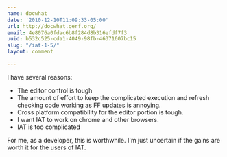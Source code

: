 ```yaml
---
name: docwhat
date: '2010-12-10T11:09:33-05:00'
url: http://docwhat.gerf.org/
email: 4e8076a0fdac6b8f284d8b316efdf7f3
uuid: b532c525-cda1-4049-98fb-46371607bc15
slug: "/iat-1-5/"
layout: comment

---
```


I have several reasons:
<ul>
<li>The editor control is tough</li>
<li>The amount of effort to keep the complicated execution and refresh checking code working as FF updates is annoying.</li>
<li>Cross platform compatibility for the editor portion is tough.</li>
<li>I want IAT to work on chrome and other browsers.</li>
<li>IAT is too complicated</li>
</ul>

For me, as a developer, this is worthwhile.  I'm just uncertain if the gains are worth it for the users of IAT.
